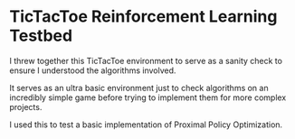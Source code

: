 # TicTacToe Reinforcement Learning Testbed

I threw together this TicTacToe environment to serve as a sanity check to ensure I understood the algorithms involved.

It serves as an ultra basic environment just to check algorithms on an incredibly simple game before trying to implement them for more complex projects.

I used this to test a basic implementation of Proximal Policy Optimization.
